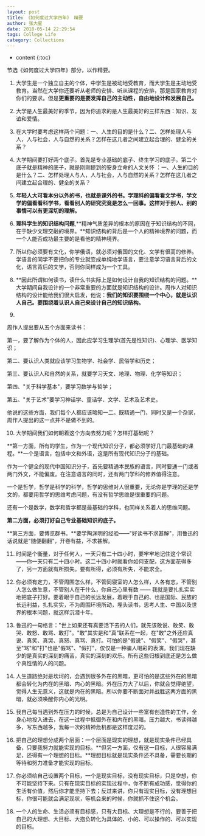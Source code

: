 ```yaml
---
layout: post 
title: 《如何度过大学四年》 精要
author: 张大星
date: 2018-05-14 22:29:54
tags: College Life
category: Collections 
---
```


* content
{:toc}

节选《如何度过大学四年》部分，以作精要。






1. 大学生是一个独立自主的个体，中学生是被动地受教育，而大学生是主动地受教育。当然在大学你还要听从老师的安排、听从课程的安排，那是国家教育对你们的要求。但是**更重要的是要发挥自己的主动性，自由地设计和发展自己。**

2. 大学是人生最美好的季节，因为你追求的是人生最美好的三样东西：知识、友谊和爱情。

3. 在大学时要考虑这样两个问题：一、人生的目的是什么？二、怎样处理人与人，人与社会，人与自然的关系？怎样在这几者之间建立起合理的、健全的关系？

4. 大学期间要打好两个底子。首先是专业基础的底子、终生学习的底子。第二个底子就是精神的底子，就是刚刚提到的安身立命的人文关怀 ：一、人生的目的是什么？二、怎样处理人与人，人与社会，人与自然的关系？怎样在这几者之间建立起合理的、健全的关系？

5. **年轻人大可看本分以外的书，也就是课外的书。学理科的偏看看文学书，学文学的偏看看科学书，看看别人的研究究竟是怎么一回事。这样对于别人、别的事情可以有更深切的理解。**

6. **理科学生的知识结构问题**,**精神气质差异的根本的原因在于知识结构的不同，在于缺少文理交融的境界。**知识结构的背后是一个人的精神境界的问题，而一个人能否成功最主要的是看他的精神境界。

7. 所以你必须要有文化，你学俄语，就必须对俄国的文化、文学有很高的修养。学语言的同学不要把你的专业就变成单纯地学语言，要注意学习语言背后的文化，语言背后的文学，否则你同样成为一个工具。

8. **因此所谓如何读书，读什么书实际上是如何设计自我的知识结构的问题。**大学期间自我设计的一个非常重要的方面就是知识结构的设计。周作人对知识结构的设计能给我们很大启发，他说：**我们的知识要围绕一个中心，就是认识人自己。要围绕着认识人自己来设计自己的知识结构。**

9. 

周作人提出要从五个方面来读书：

第一，要了解作为个体的人，因此应学习生理学(首先是性知识)、心理学、医学知识；

第二、要认识人类就应该学习生物学、社会学、民俗学和历史；

第三、要认识人和自然的关系，就要学习天文、地理、物理、化学等知识；

第四、"关于科学基本"，要学习数学与哲学；

第五、"关于艺术"要学习神话学、童话学、文学、艺术及艺术史。

他说的这些方面，我们每个人都应该略知一二。既精通一门，同时又是一个杂家，周作人提出的这一点并不是做不到的。

10. 大学期间我们如何朝着这个方向去努力呢？怎样打基础呢？

**第一方面，所有的学生，作为一个现代知识分子，都必须学好几门最基础的课程。**一个是语言，包括中文和外语，这是所有现代知识分子的基础。

作为一个健全的现代中国知识分子，首先要精通本民族的语言，同时要通一门或者两门外文，不能偏废。在注意语言的同时，还有两门学科的修养值得注意。

一个是哲学，哲学是科学的科学，哲学的思维对人很重要，无论你是学理的还是学文的，都要用哲学的思维考虑问题，有没有哲学思维是很重要的问题。

还有一个是数学，数学和哲学都是最基础的学科，也同样关系着人的思维问题。

**第二方面，必须打好自己专业基础知识的底子。**

**第三方面，要博览群书。**要学陶渊明的经验——"好读书不求甚解"，用鲁迅的话说就是"随便翻翻"，开卷有益，不求甚解。

11. 时间是个衡量，对于任何人，一天只有二十四小时，要牢牢地记住这个常识——你一天只有二十四小时。这二十四小时就看你如何支配，这方面花得多了，另一方面就有所损失。要有所得，必须有所失，不能求全。

12. 你必须有定力，不管周围怎么样，不管同寝室的人怎么样，人各有志，不管别人怎么做生意，不管别人在干什么，你自己心里有数 —— 我就是要扎扎实实地把底子打好。要着眼于自己的长远发展，着眼于自己的、也是国际、民族的长远利益，扎扎实实，不为周围环境所动，埋头读书，思考人生、中国以及世界的根本问题，就这样沉潜十年。

13. 鲁迅的一句格言："世上如果还有真要活下去的人们，就先该敢说、敢笑、敢哭、敢怒、敢骂、敢打"。"敢"其实是和"真"联系在一起，在"敢"之外还应真说、真笑、真哭、真怒、真骂、真打。可怕的是"假说"、"假笑"、"假哭"，甚至"骂"和"打"也是"假骂"、"假打"，仅仅是一种骗人喝彩的表演。我们现在缺少的是真实的深刻的痛苦，真实的深刻的欢乐。所有这些归根到底还是怎么做个真性情的人的问题。

14. 人生道路绝对是坎坷的，会遇到很多外在的黑暗，更可怕的是这些外在的黑暗都会转化为内在的黑暗、内心的黑暗。外在压力大了以后，你就会觉得绝望，觉得人生无意义，这就是内在的黑暗。所以你要不断面对并战胜这两方面的黑暗，就必须唤醒你内心的光明。

15. 我自己每当遇到外在压力的时候，总是为自己设计一些富有创造性的工作，全身心地投入进去，在这一过程中抵御外在和内在的黑暗。压力越大，书读得越多，写东西越多，我每一次的精神危机都是这样度过的。

16. 把自己的理想分成两个层面：一个层面是现实的理想，就是现实条件已经具备，只要我努力就能实现的目标。**但另一方面，仅有这一目标，人很容易满足，还得有一个理想的目标。**理想目标就是现实条件还不具备，需要长期的等待和努力准备才能实现的目标。

17. 你必须给自己设置两个目标，一个是现实目标，没有现实目标，只是空想，你不可能坚持下来。只有在现实目标的实现过程中，你不断有成功感，觉得你的生活有价值，然后你才能坚持下去；反过来讲，你只有现实目标，没有理想目标，你很可能就会满足现状，等机会来的时候，你就抓不住这个机会。

18. 一个人的生命、生活必须有目标感，只有大目标、大理想是不行的，要善于把自己的大理想、大目标、大抱负转化为具体的、小的、可以操作的、可以实现的目标。

